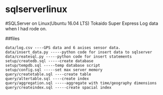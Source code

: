 # sqlserverlinux
#SQLServer on Linux(Ubuntu 16.04 LTS)
Tokaido Super Express Log data when I had rode on.

##files
````
data/log.csv ----GPS data and 6 axises sensor data.
data/insert_data.py -----python code for insert data to sqlserver
data/createsql.py -----python code for insert statements
setup/createdb.sql -----create database
setup/tempdb.sql -----temp database script
setup/config.sql -----set max server memory
query/createtable.sql ----create table
query/altertable.sql ----create index
query/aggregation.sql -----aggregate with time/geography dimensions
query/createindex.sql -----create spacial index
````
